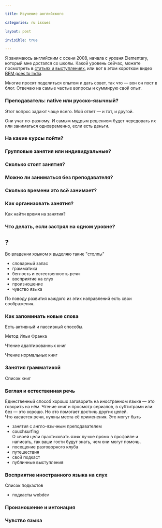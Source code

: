 ```yaml
---

title: Изучение английского

categories: ru issues

layout: post

invisible: true

---
```

Я занимаюсь английским с осени 2008, начала с уровня Elementary, который мне достался со
школы. Какой уровень сейчас, можете посмотреть в [статьях и
выступлениях](/ru/content/), или вот в этом коротком видео [BEM goes to
India](http://bem.info/blog/2013/02/bem-goes-to-india/).

Многие просят поделиться опытом и дать совет, так что — вон он пост в блог.
Отвечаю на самые частые вопросы и суммирую свой опыт.

### Преподаватель: native или русско-язычный?
Этот вопрос задают чаще всего. Мой ответ — и тот, и другой.

Они учат по-разному. И самым мудрым решением будет чередовать их или
заниматься одновременно, если есть деньги.

### На какие курсы пойти?

### Групповые занятия или индивидуальные?

### Сколько стоят занятия?

### Можно ли заниматься без преподавателя?

### Сколько времени это всё занимает?

### Как организовать занятия?

Как найти время на занятия?

### Что делать, если застрял на одном уровне?

## ?
Во владении языком я выделяю такие "столпы"

  * словарный запас
  * грамматика
  * беглость и естественность речи
  * восприятие на слух
  * произношение
  * чувство языка

По поводу развития каждого из этих направлений есть свои соображения.

### Как запоминать новые слова
Есть активный и пассивный способы.

Метод Ильи Франка

Чтение адаптированных книг

Чтение нормальных книг

### Занятия грамматикой

Список книг

### Беглая и естественная речь
Единственный способ хорошо заговорить на иностранном языке — это говорить на
нём. Чтение книг и просмотр сериалов, в субтитрами или без — это хорошо. Но это
помогает достичь других целей.<br/>
Что касается речи, нужны места её применения. Это могут быть

  * занятия с англо-язычным преподавателем
  * couchsurfing<br/>
  О своей цели практиковать язык лучше прямо в профайле и написать, так ваши
  гости будут знать, чем они могут помочь.
  * посещение разговорного клуба
  * путешествия
  * свой подкаст
  * публичные выступления

### Восприятие иностранного языка на слух

Список подкастов
+ подкасты webdev

### Произношение и интонация

### Чувство языка
